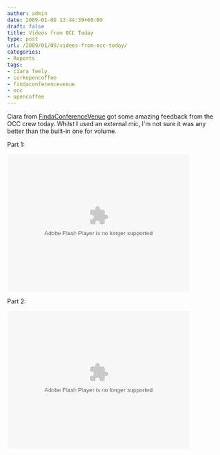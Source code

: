 ```yaml
---
author: admin
date: 2009-01-09 13:44:39+00:00
draft: false
title: Videos from OCC Today
type: post
url: /2009/01/09/videos-from-occ-today/
categories:
- Reports
tags:
- ciara feely
- corkopencoffee
- findaconferencevenue
- occ
- opencoffee
---
```


Ciara from [FindaConferenceVenue](http://www.findaconferencevenue.com/) got some amazing feedback from the OCC crew today. Whilst I used an external mic, I'm not sure it was any better than the built-in one for volume.

Part 1:

<object classid="clsid:d27cdb6e-ae6d-11cf-96b8-444553540000" codebase="http://download.macromedia.com/pub/shockwave/cabs/flash/swflash.cab#version=9,0,0,0" width="425" height="319" id="qikPlayer" align="middle"><embed src="http://qik.com/swfs/qikPlayer4.swf" quality="high" bgcolor="#333333" width="425" height="319" name="qikPlayer" align="middle" allowscriptaccess="sameDomain" allowfullscreen="true" type="application/x-shockwave-flash" pluginspage="http://www.macromedia.com/go/getflashplayer" flashvars="rssURL=http://qik.com/video/6e44aab079994dd098e907b687245e34.rss&autoPlay=false"></embed></object>

Part 2:

<object classid="clsid:d27cdb6e-ae6d-11cf-96b8-444553540000" codebase="http://download.macromedia.com/pub/shockwave/cabs/flash/swflash.cab#version=9,0,0,0" width="425" height="319" id="qikPlayer" align="middle"><embed src="http://qik.com/swfs/qikPlayer4.swf" quality="high" bgcolor="#333333" width="425" height="319" name="qikPlayer" align="middle" allowscriptaccess="sameDomain" allowfullscreen="true" type="application/x-shockwave-flash" pluginspage="http://www.macromedia.com/go/getflashplayer" flashvars="rssURL=http://qik.com/video/564001cea9ec4c49b4b8186673891aee.rss&autoPlay=false"></embed></object>
